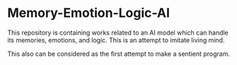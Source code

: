 # Memory-Emotion-Logic-AI
This repository is containing works related to an AI model which can handle its memories, emotions, and logic. This is an attempt to imitate living mind.

This also can be considered as the first attempt to make a sentient program.

